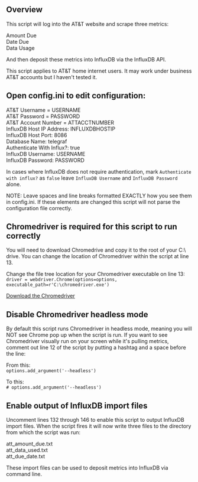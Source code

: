 ## Overview

This script will log into the AT&T website and scrape three metrics:  

Amount Due  
Date Due  
Data Usage 

And then deposit these metrics into InfluxDB via the InfluxDB API.

This script applies to AT&T home internet users. It may work under business AT&T accounts but I haven't tested it.

## Open config.ini to edit configuration:

AT&T Username = USERNAME  
AT&T Password = PASSWORD  
AT&T Account Number = ATTACCTNUMBER  
InfluxDB Host IP Address: INFLUXDBHOSTIP  
InfluxDB Host Port: 8086  
Database Name: telegraf  
Authenticate With Influx?: true  
InfluxDB Username: USERNAME  
InfluxDB Password: PASSWORD  

In cases where InfluxDB does not require authentication, mark `Authenticate with influx?` as `false` leave `InfluxDB Username` and `InfluxDB Password` alone.

NOTE: Leave spaces and line breaks formatted EXACTLY how you see them in config.ini. If these elements are changed this script will not parse the configuration file correctly.

## Chromedriver is required for this script to run correctly

You will need to download Chromedrive and copy it to the root of your C:\ drive. You can change the location of Chromedriver within the script at line 13.

Change the file tree location for your Chromedriver executable on line 13:  
`driver = webdriver.Chrome(options=options, executable_path=r'C:\chromedriver.exe')`

[Download the Chromedriver](https://chromedriver.chromium.org/downloads)

## Disable Chromedriver headless mode

By default this script runs Chromedriver in headless mode, meaning you will NOT see Chrome pop up when the script is run. If you want to see Chromedriver visually run on your screen while it's pulling metrics, comment out line 12 of the script by putting a hashtag and a space before the line:

From this:  
`options.add_argument('--headless')`  
  
To this:  
`# options.add_argument('--headless')`  


## Enable output of InfluxDB import files

Uncomment lines 132 through 146 to enable this script to output InfluxDB import files. When the script fires it will now write three files to the directory from which the script was run:

att_amount_due.txt  
att_data_used.txt  
att_due_date.txt  
  
These import files can be used to deposit metrics into InfluxDB via command line.


